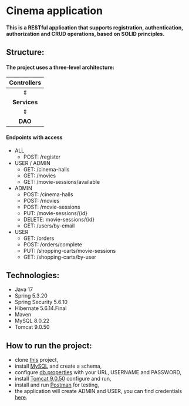 # Cinema application
#### This is a RESTful application that supports registration, authentication, authorization and CRUD operations, based on SOLID principles.
## Structure:
#### The project uses a three-level architecture:
| **Controllers** |
|:---------------:|
|        ⇕        |
|  **Services**   |
|        ⇕        |
|     **DAO**     |
#### Endpoints with access
- ALL
    - POST: /register
- USER / ADMIN
    - GET: /cinema-halls
    - GET: /movies
    - GET: /movie-sessions/available
- ADMIN
    - POST: /cinema-halls
    - POST: /movies
    - POST: /movie-sessions
    - PUT: /movie-sessions/{id}
    - DELETE: movie-sessions/{id}
    - GET: /users/by-email
- USER
    - GET: /orders
    - POST: /orders/complete
    - PUT: /shopping-carts/movie-sessions
    - GET: /shopping-carts/by-user
## Technologies:
* Java 17
* Spring 5.3.20
* Spring Security 5.6.10
* Hibernate 5.6.14.Final
* Maven
* MySQL 8.0.22
* Tomcat 9.0.50
## How to run the project:
* clone [this](https://github.com/Serhii-Prykhodko/cinema-app) project,
* install [MySQL](https://dev.mysql.com/downloads/installer/) and create a schema, 
* configure [db.properties](https://github.com/Serhii-Prykhodko/cinema-app/blob/main/src/main/resources/db.properties) with your URL, USERNAME and PASSWORD,
* install [Tomcat 9.0.50](https://archive.apache.org/dist/tomcat/tomcat-9/v9.0.50/bin/) configure and run,
* install and run [Postman](https://www.postman.com/downloads/) for testing,
* the application will create ADMIN and USER, you can find credentials [here](https://github.com/Serhii-Prykhodko/cinema-app/blob/main/src/main/java/mate/academy/spring/util/DataInitializer.java).


